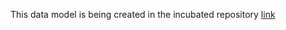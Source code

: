 This data model is being created in the incubated repository [link](https://github.com/smart-data-models/incubated/tree/master/RawWaterManagement/WaterDemandModelInput)